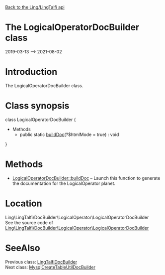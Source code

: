 [Back to the Ling/LingTalfi api](https://github.com/lingtalfi/LingTalfi/blob/master/doc/api/Ling/LingTalfi.md)



The LogicalOperatorDocBuilder class
================
2019-03-13 --> 2021-08-02






Introduction
============

The LogicalOperatorDocBuilder class.



Class synopsis
==============


class <span class="pl-k">LogicalOperatorDocBuilder</span>  {

- Methods
    - public static [buildDoc](https://github.com/lingtalfi/LingTalfi/blob/master/doc/api/Ling/LingTalfi/DocBuilder/LogicalOperator/LogicalOperatorDocBuilder/buildDoc.md)(?$htmlMode = true) : void

}






Methods
==============

- [LogicalOperatorDocBuilder::buildDoc](https://github.com/lingtalfi/LingTalfi/blob/master/doc/api/Ling/LingTalfi/DocBuilder/LogicalOperator/LogicalOperatorDocBuilder/buildDoc.md) &ndash; Launch this function to generate the documentation for the LogicalOperator planet.





Location
=============
Ling\LingTalfi\DocBuilder\LogicalOperator\LogicalOperatorDocBuilder<br>
See the source code of [Ling\LingTalfi\DocBuilder\LogicalOperator\LogicalOperatorDocBuilder](https://github.com/lingtalfi/LingTalfi/blob/master/DocBuilder/LogicalOperator/LogicalOperatorDocBuilder.php)



SeeAlso
==============
Previous class: [LingTalfiDocBuilder](https://github.com/lingtalfi/LingTalfi/blob/master/doc/api/Ling/LingTalfi/DocBuilder/LingTalfi/LingTalfiDocBuilder.md)<br>Next class: [MysqlCreateTableUtilDocBuilder](https://github.com/lingtalfi/LingTalfi/blob/master/doc/api/Ling/LingTalfi/DocBuilder/MysqlCreateTableUtil/MysqlCreateTableUtilDocBuilder.md)<br>
